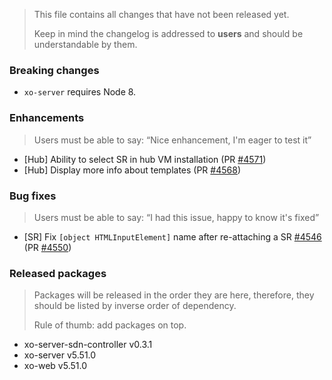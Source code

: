 > This file contains all changes that have not been released yet.
>
> Keep in mind the changelog is addressed to **users** and should be
> understandable by them.

### Breaking changes

- `xo-server` requires Node 8.

### Enhancements

> Users must be able to say: “Nice enhancement, I'm eager to test it”

- [Hub] Ability to select SR in hub VM installation (PR [#4571](https://github.com/vatesfr/xen-orchestra/pull/4571))
- [Hub] Display more info about templates (PR [#4568](https://github.com/vatesfr/xen-orchestra/pull/4568))

### Bug fixes

> Users must be able to say: “I had this issue, happy to know it's fixed”

- [SR] Fix `[object HTMLInputElement]` name after re-attaching a SR [#4546](https://github.com/vatesfr/xen-orchestra/issues/4546) (PR [#4550](https://github.com/vatesfr/xen-orchestra/pull/4550))

### Released packages

> Packages will be released in the order they are here, therefore, they should
> be listed by inverse order of dependency.
>
> Rule of thumb: add packages on top.

- xo-server-sdn-controller v0.3.1
- xo-server v5.51.0
- xo-web v5.51.0
